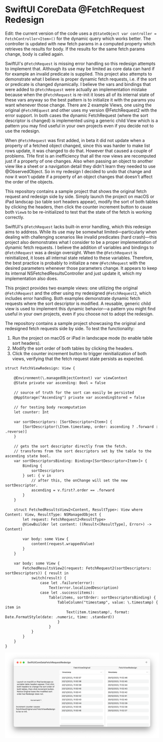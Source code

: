 # SwiftUI CoreData @FetchRequest Redesign

Edit: the current version of the code uses a `@StateObject var controller = FetchController<Item>()` for the dynamic query which works better. The controller is updated with new fetch params in a computed property which retrieves the results for body. If the results for the same fetch params change, body is called again.

SwiftUI's `@FetchRequest` is missing error handling so this redesign attempts to implement that. Although its use may be limited as core data can hard if for example an invalid predicate is supplied. This project also attempts to demonstrate what I believe is proper dynamic fetch requests, i.e. if the sort or predicate is changed dynamically. I believe the vars and bindings that were added to `@FetchRequest` were actually an implementation mistake because when the `@FetchRequest` is re-init it loses all of its internal state of these vars anyway so the best pattern is to initialize it with the params you want whenever those change. There are 2 example Views, one using the original `@FetchREquest` and other uses my version @FetchRequest2 with the error support. In both cases the dynamic FetchRequest (where the sort descriptor is changed) is implemented using a generic child View which is a pattern you may find useful in your own projects even if you decide not to use the redesign.

When `@FetchRequest` was first added, in beta it did not update when a property of a fetched object changed, since this was harder to make list rows update, it was changed to do that. However that caused a couple of problems. THe first is an inefficiency that all the row views are recomputed just if a property of one changes. Also when passing an object to another view like a sheet or a navigation detail they didn't learn they needed to use @ObservedObject. So in my redesign I decided to undo that change and now it won't update if a property of an object changes that doesn't affect the order of the objects.

This repository contains a sample project that shows the original fetch request and redesign side by side. Simply launch the project on macOS or iPad landscap (so table sort headers appear), modify the sort of both tables by clicking the headers, then click the counter increment button to cause both `View`s to be re-initialized to test that the state of the fetch is working correctly.



SwiftUI's `@FetchRequest` lacks built-in error handling, which this redesign aims to address. While its use may be somewhat limited—particularly when dealing with challenging scenarios like invalid predicates (hard crash)—this project also demonstrates what I consider to be a proper implementation of dynamic fetch requests. I believe the addition of variables and bindings to `@FetchRequest` was a design oversight. When the `@FetchRequest` is reinitialized, it loses all internal state related to these variables. Therefore, the best practice is probably to initialize a new `@FetchRequest` with the desired parameters whenever those parameters change. It appears to keep its internal NSFetchedResultsController and just update it, which my implementation also does.

This project provides two example views: one utilizing the original `@FetchRequest` and the other using my redesigned `@FetchRequest2`, which includes error handling. Both examples demonstrate dynamic fetch requests where the sort descriptor is modified. A reusable, generic child view is used to implement this dynamic behavior—a pattern you might find useful in your own projects, even if you choose not to adopt the redesign.

The repository contains a sample project showcasing the original and redesigned fetch requests side by side. To test the functionality:

1. Run the project on macOS or iPad in landscape mode (to enable table sort headers).
2. Modify the sort order of both tables by clicking the headers.
3. Click the counter increment button to trigger reinitialization of both views, verifying that the fetch request state persists as expected.

```
struct FetchViewRedesign: View {
    
    @Environment(\.managedObjectContext) var viewContext
    @State private var ascending: Bool = false
    
    // source of truth for the sort can easily be persisted
    @AppStorage("Ascending") private var ascendingStored = false
    
    // for testing body recomputation
    let counter: Int
    
    var sortDescriptors: [SortDescriptor<Item>] {
        [SortDescriptor(\Item.timestamp, order: ascending ? .forward : .reverse)]
    }
    
    // gets the sort descriptor directly from the fetch.
    // transforms from the sort descriptors set by the table to the ascending state bool.
    var sortDescriptorsBinding: Binding<[SortDescriptor<Item>]> {
        Binding {
            sortDescriptors
        } set: { v in
            // after this, the onChange will set the new sortDescriptor.
            ascending = v.first?.order == .forward
        }
    }

    struct FetchedResultsView2<Content, ResultType>: View where Content: View, ResultType: NSManagedObject {
        let request: FetchRequest2<ResultType>
        @ViewBuilder let content: ((Result<[ResultType], Error>) -> Content)
        
        var body: some View {
            content(request.wrappedValue)
        }
    }
    
    var body: some View {
        FetchedResultsView2(request: FetchRequest2(sortDescriptors: sortDescriptors)) { result in
            switch(result) {
                case let .failure(error):
                    Text(error.localizedDescription)
                case let .success(items):
                    Table(items, sortOrder: sortDescriptorsBinding) {
                        TableColumn("timestamp", value: \.timestamp) { item in
                            Text(item.timestamp!, format: Date.FormatStyle(date: .numeric, time: .standard))
                        }
                    }
            }
        }
    }
}
```

![Screenshot](/Screenshots/Screenshot.png)